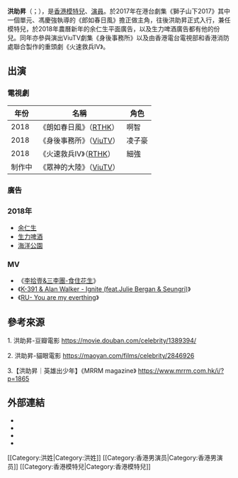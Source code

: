 **洪助昇**（；），是[香港](../Page/香港.md "wikilink")[模特兒](../Page/模特兒.md "wikilink")、[演員](../Page/演員.md "wikilink")。於2017年在港台劇集《獅子山下2017》其中一個單元、馮慶強執導的《郎如春日風》擔正做主角，往後洪助昇正式入行，兼任模特兒，於2018年農曆新年的余仁生平面廣告，以及生力啤酒廣告都有他的份兒。同年亦參與演出ViuTV劇集《身後事務所》以及由香港電台電視部和香港消防處聯合製作的重頭劇《火速救兵IV》。

## 出演

### 電視劇

| 年份   | 名稱                                                              | 角色  |
| ---- | --------------------------------------------------------------- | --- |
| 2018 | 《朗如春日風》（[RTHK](https://zh.wikipedia.org/wiki/RTHK "wikilink")）  | 啊智  |
| 2018 | 《身後事務所》（[ViuTV](../Page/ViuTV.md "wikilink")）                   | 凌子豪 |
| 2018 | 《火速救兵IV》（[RTHK](https://zh.wikipedia.org/wiki/RTHK "wikilink")） | 細強  |
| 制作中  | 《眾神的大陸》（[ViuTV](../Page/ViuTV.md "wikilink")）                   |     |

### 廣告

### 2018年

  - [余仁生](../Page/余仁生.md "wikilink")
  - [生力啤酒](https://zh.wikipedia.org/wiki/生力啤酒 "wikilink")
  - [海洋公園](https://zh.wikipedia.org/wiki/海洋公園 "wikilink")

### MV

  - 《[李拾壹&三李團-食住花生](https://zh.wikipedia.org/wiki/李拾壹&三李團-食住花生 "wikilink")》
  - 《[K-391 & Alan Walker - Ignite (feat.Julie Bergan & Seungri)](https://zh.wikipedia.org/wiki/K-391_&_Alan_Walker_-_Ignite_\(feat.Julie_Bergan_&_Seungri\) "wikilink")》
  - 《[RU- You are my everthing](https://zh.wikipedia.org/wiki/RU-_You_are_my_everthing "wikilink")》

## 參考來源

1\. 洪助昇-豆瓣電影 <https://movie.douban.com/celebrity/1389394/>

2\. 洪助昇-貓眼電影 <https://maoyan.com/films/celebrity/2846926>

3.【洪助昇｜英雄出少年】《MRRM magazine》 <https://www.mrrm.com.hk/i/?p=1865>

## 外部連結

  -
  -
  -
  -
\[\[Category:洪姓|Category:洪姓\]\] \[\[Category:香港男演员|Category:香港男演员\]\] \[\[Category:香港模特兒|Category:香港模特兒\]\]